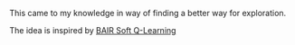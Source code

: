 This came to my knowledge in way of finding a better way for exploration.

The idea is inspired by <a href="https://bair.berkeley.edu/blog/2017/10/06/soft-q-learning/">BAIR Soft Q-Learning</a>
